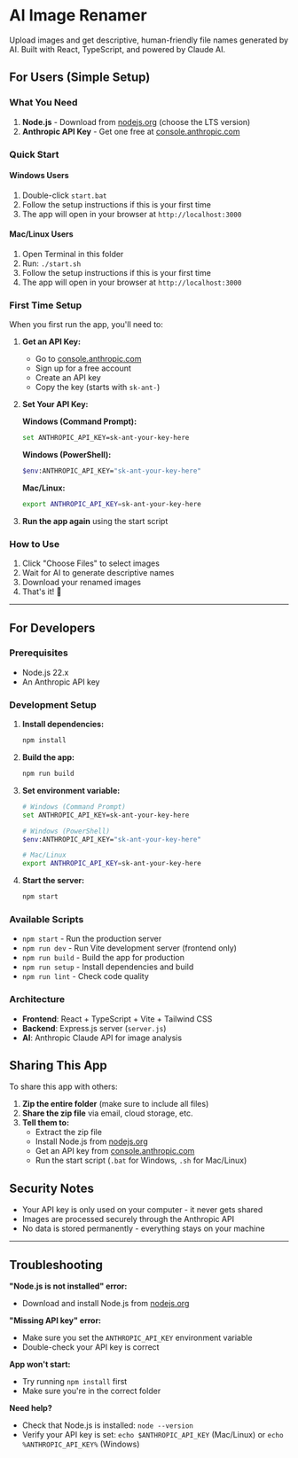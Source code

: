 # AI Image Renamer

Upload images and get descriptive, human-friendly file names generated by AI. Built with React, TypeScript, and powered by Claude AI.

## For Users (Simple Setup)

### What You Need
1. **Node.js** - Download from [nodejs.org](https://nodejs.org) (choose the LTS version)
2. **Anthropic API Key** - Get one free at [console.anthropic.com](https://console.anthropic.com)

### Quick Start

#### Windows Users
1. Double-click `start.bat`
2. Follow the setup instructions if this is your first time
3. The app will open in your browser at `http://localhost:3000`

#### Mac/Linux Users
1. Open Terminal in this folder
2. Run: `./start.sh`
3. Follow the setup instructions if this is your first time
4. The app will open in your browser at `http://localhost:3000`

### First Time Setup
When you first run the app, you'll need to:

1. **Get an API Key:**
   - Go to [console.anthropic.com](https://console.anthropic.com)
   - Sign up for a free account
   - Create an API key
   - Copy the key (starts with `sk-ant-`)

2. **Set Your API Key:**
   
   **Windows (Command Prompt):**
   ```bash
   set ANTHROPIC_API_KEY=sk-ant-your-key-here
   ```
   
   **Windows (PowerShell):**
   ```bash
   $env:ANTHROPIC_API_KEY="sk-ant-your-key-here"
   ```
   
   **Mac/Linux:**
   ```bash
   export ANTHROPIC_API_KEY=sk-ant-your-key-here
   ```

3. **Run the app again** using the start script

### How to Use
1. Click "Choose Files" to select images
2. Wait for AI to generate descriptive names
3. Download your renamed images
4. That's it! 🎉

---

## For Developers

### Prerequisites
- Node.js 22.x
- An Anthropic API key

### Development Setup

1. **Install dependencies:**
   ```bash
   npm install
   ```

2. **Build the app:**
   ```bash
   npm run build
   ```

3. **Set environment variable:**
   ```bash
   # Windows (Command Prompt)
   set ANTHROPIC_API_KEY=sk-ant-your-key-here
   
   # Windows (PowerShell)
   $env:ANTHROPIC_API_KEY="sk-ant-your-key-here"
   
   # Mac/Linux
   export ANTHROPIC_API_KEY=sk-ant-your-key-here
   ```

4. **Start the server:**
   ```bash
   npm start
   ```

### Available Scripts
- `npm start` - Run the production server
- `npm run dev` - Run Vite development server (frontend only)
- `npm run build` - Build the app for production
- `npm run setup` - Install dependencies and build
- `npm run lint` - Check code quality

### Architecture
- **Frontend**: React + TypeScript + Vite + Tailwind CSS
- **Backend**: Express.js server (`server.js`)
- **AI**: Anthropic Claude API for image analysis

## Sharing This App

To share this app with others:

1. **Zip the entire folder** (make sure to include all files)
2. **Share the zip file** via email, cloud storage, etc.
3. **Tell them to:**
   - Extract the zip file
   - Install Node.js from [nodejs.org](https://nodejs.org)
   - Get an API key from [console.anthropic.com](https://console.anthropic.com)
   - Run the start script (`.bat` for Windows, `.sh` for Mac/Linux)

## Security Notes

- Your API key is only used on your computer - it never gets shared
- Images are processed securely through the Anthropic API
- No data is stored permanently - everything stays on your machine

---

## Troubleshooting

**"Node.js is not installed" error:**
- Download and install Node.js from [nodejs.org](https://nodejs.org)

**"Missing API key" error:**
- Make sure you set the `ANTHROPIC_API_KEY` environment variable
- Double-check your API key is correct

**App won't start:**
- Try running `npm install` first
- Make sure you're in the correct folder

**Need help?**
- Check that Node.js is installed: `node --version`
- Verify your API key is set: `echo $ANTHROPIC_API_KEY` (Mac/Linux) or `echo %ANTHROPIC_API_KEY%` (Windows)